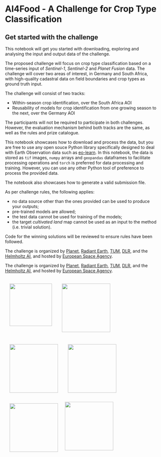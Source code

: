 # AI4Food - A Challenge for Crop Type Classification

## Get started with the challenge

This notebook will get you started with downloading, exploring and analysing the input and output data of the challenge.

The proposed challenge will focus on crop type classification based on a time-series input of _Sentinel-1_, _Sentinel-2_ and _Planet Fusion_ data. The challenge will cover two areas of interest, in Germany and South Africa, with high-quality cadastral data on field boundaries and crop types as ground truth input. 

The challenge will consist of two tracks:
  * Within-season crop identification, over the South Africa AOI
  * Reusability of models for crop identification from one growing season to the next, over the Germany AOI

The participants will not be required to participate in both challenges. However, the evaluation mechanism behind both tracks are the same, as well as the rules and prize catalogue.

This notebook showcases how to download and process the data, but you are free to use any open souce Python library specifically designed to deal with Earth Observation data such as [eo-learn](https://eo-learn.readthedocs.io/en/latest/index.html). In this notebook, the data is stored as `tif` images, `numpy` arrays and `geopandas` dataframes to facilitate processing operations and `torch` is preferred for data processing and training. However, you can use any other Python tool of preference to process the provided data.

The notebook also showcases how to generate a valid submission file.

As per challenge rules, the following applies:
 * no data source other than the ones provided can be used to produce your outputs;
 * pre-trained models are allowed;
 * the test data cannot be used for training of the models; 
 * the target _cultivated land_ map cannot be used as an input to the method (i.e. trivial solution).

Code for the winning solutions will be reviewed to ensure rules have been followed.

The challenge is organized by [Planet](https://www.planet.com/), [Radiant Earth](https://www.radiant.earth/), [TUM](https://www.tum.de/), [DLR](https://www.dlr.de/DE/Home/home_node.html), and the [Helmholtz AI](https://www.helmholtz.ai/), and hosted by [European Space Agency](https://www.esa.int/).

The challenge is organized by [Planet](https://www.planet.com/), [Radiant Earth](https://www.radiant.earth/), [TUM](https://www.tum.de/), [DLR](https://www.dlr.de/DE/Home/home_node.html), and the [Helmholtz AI](https://www.helmholtz.ai/), and hosted by [European Space Agency](https://www.esa.int/).

<div>
    <img src="https://upload.wikimedia.org/wikipedia/commons/3/39/Planet_logo_New.png" width="140" 
         align="left" style="padding-top: 20px; padding-right: 15px; padding-bottom: 20px; padding-left: 15px"/>
    <img src="https://www.mlhub.earth/assets/images/radiant_logo_2.png" width="160" 
         align="left" style="padding-top: 20px; padding-right: 15px; padding-bottom: 20px; padding-left: 15px"/>
    <img src="https://www.hzdr.de/coltray/img/TUM_logo.png" width="160" 
         align="left" style="padding-top: 20px; padding-right: 15px; padding-bottom: 20px; padding-left: 15px"/>
    <img src="https://www.etp4hpc.eu/img/image/fotos/dlr_logo_engl_schwarz.jpg?&q=100" width="160" 
         align="left" style="padding-top: 20px; padding-right: 15px; padding-bottom: 20px; padding-left: 15px"/>
    <img src="https://www.hzdr.de/db/PicOri?pOid=60735" width="160" 
         align="left" style="padding-top: 15px; padding-right: 5px; padding-bottom: 20px; padding-left: 15px"/>
    <img src="https://www.arianespace.com/wp-content/uploads/2014/10/esa-logo.bmp" width="160" 
         align="left" style="padding-top: 10px; padding-right: 15px; padding-bottom: 20px; padding-left: 15px"/>
    
</div>
